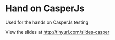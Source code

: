 Hand on CasperJs
================

Used for the hands on CasperJs testing

View the slides at http://tinyurl.com/slides-casper
